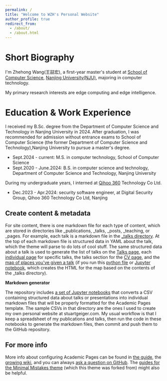 ```yaml
---
permalink: /
title: "Welcome to WZH's Personal Website"
author_profile: true
redirect_from: 
  - /about/
  - /about.html
---
```



Short Biography
======
I'm Zhehong Wang(王喆宏), a first-year master's student at [School of Computer Science](https://cs.nju.edu.cn/), [Nanjing University(NJU)](https://www.nju.edu.cn/), majoring in computer technology.

My primary research interests are edge computing and edge intelligence.

Education & Work Experience
======
I received my B.Sc. degree from the Department of Computer Science and Technology in Nanjing University in 2024.
After graduation, I was recommended for admission without entrance exams to 
School of Computer Science (the former Department of Computer Science and Technology),Nanjing University to pursue a master's degree.

* Sept.2024 - current:   M.S. in computer technology, School of Computer Science
* Sept.2020 - June.2024: B.S. in computer science and technology, Department of Computer Science and Technology, Nanjing University

During my undergraduate years, I interned at [Qihoo 360](https://www.360.cn/) Technology Co Ltd.

* Dec.2023 - Apr.2024: security software engineer, at Digital Security Group, Qihoo 360 Technology Co Ltd, Nanjing


Create content & metadata
------
For site content, there is one markdown file for each type of content, which are stored in directories like _publications, _talks, _posts, _teaching, or _pages. For example, each talk is a markdown file in the [_talks directory](https://github.com/academicpages/academicpages.github.io/tree/master/_talks). At the top of each markdown file is structured data in YAML about the talk, which the theme will parse to do lots of cool stuff. The same structured data about a talk is used to generate the list of talks on the [Talks page](https://academicpages.github.io/talks), each [individual page](https://academicpages.github.io/talks/2012-03-01-talk-1) for specific talks, the talks section for the [CV page](https://academicpages.github.io/cv), and the [map of places you've given a talk](https://academicpages.github.io/talkmap.html) (if you run this [python file](https://github.com/academicpages/academicpages.github.io/blob/master/talkmap.py) or [Jupyter notebook](https://github.com/academicpages/academicpages.github.io/blob/master/talkmap.ipynb), which creates the HTML for the map based on the contents of the _talks directory).

**Markdown generator**

The repository includes [a set of Jupyter notebooks](https://github.com/academicpages/academicpages.github.io/tree/master/markdown_generator
) that converts a CSV containing structured data about talks or presentations into individual markdown files that will be properly formatted for the Academic Pages template. The sample CSVs in that directory are the ones I used to create my own personal website at stuartgeiger.com. My usual workflow is that I keep a spreadsheet of my publications and talks, then run the code in these notebooks to generate the markdown files, then commit and push them to the GitHub repository.


For more info
------
More info about configuring Academic Pages can be found in [the guide](https://academicpages.github.io/markdown/), the [growing wiki](https://github.com/academicpages/academicpages.github.io/wiki), and you can always [ask a question on GitHub](https://github.com/academicpages/academicpages.github.io/discussions). The [guides for the Minimal Mistakes theme](https://mmistakes.github.io/minimal-mistakes/docs/configuration/) (which this theme was forked from) might also be helpful.
